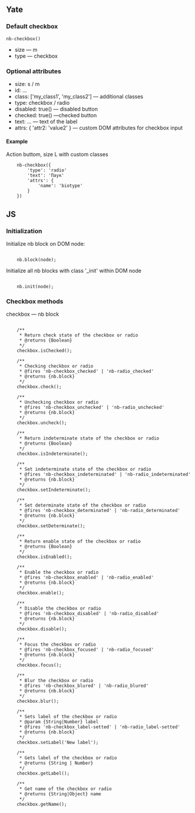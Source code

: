 ## Yate
### Default checkbox

    nb-checkbox()

* size — m
* type — checkbox

### Optional attributes

* size: s / m
* id: ...
* class: ['my_class1', 'my_class2'] — additional classes
* type: checkbox / radio
* disabled: true() — disabled button
* checked: true() —checked button
* text: ... — text of the label
* attrs: {
   'attr2: 'value2'
} — custom DOM attributes for checkbox input


#### Example

Action buttom, size L with custom classes

```
    nb-checkbox({
        'type': 'radio'
        'text': 'Паук'
        'attrs': {
            'name': 'biotype'
        }
    })

```
## JS

### Initialization

Initialize nb block on DOM node:
```

    nb.block(node);

```

Initialize all nb blocks with class '_init' within DOM node

```

    nb.init(node);

```

### Checkbox methods

checkbox — nb block

```

    /**
     * Return check state of the checkbox or radio
     * @returns {Boolean}
     */
    checkbox.isChecked();

    /**
     * Checking checkbox or radio
     * @fires 'nb-checkbox_checked' | 'nb-radio_checked'
     * @returns {nb.block}
     */
    checkbox.check();

    /**
     * Unchecking checkbox or radio
     * @fires 'nb-checkbox_unchecked' | 'nb-radio_unchecked'
     * @returns {nb.block}
     */
    checkbox.uncheck();

    /**
     * Return indeterminate state of the checkbox or radio
     * @returns {Boolean}
     */
    checkbox.isIndeterminate();

    /**
     * Set indeterminate state of the checkbox or radio
     * @fires 'nb-checkbox_indeterminated' | 'nb-radio_indeterminated'
     * @returns {nb.block}
     */
    checkbox.setIndeterminate();

    /**
     * Set determinate state of the checkbox or radio
     * @fires 'nb-checkbox_determinated' | 'nb-radio_determinated'
     * @returns {nb.block}
     */
    checkbox.setDeterminate();

    /**
     * Return enable state of the checkbox or radio
     * @returns {Boolean}
     */
    checkbox.isEnabled();

    /**
     * Enable the checkbox or radio
     * @fires 'nb-checkbox_enabled' | 'nb-radio_enabled'
     * @returns {nb.block}
     */
    checkbox.enable();

    /**
     * Disable the checkbox or radio
     * @fires 'nb-checkbox_disabled' | 'nb-radio_disabled'
     * @returns {nb.block}
     */
    checkbox.disable();

    /**
     * Focus the checkbox or radio
     * @fires 'nb-checkbox_focused' | 'nb-radio_focused'
     * @returns {nb.block}
     */
    checkbox.focus();

    /**
     * Blur the checkbox or radio
     * @fires 'nb-checkbox_blured' | 'nb-radio_blured'
     * @returns {nb.block}
     */
    checkbox.blur();

    /**
     * Sets label of the checkbox or radio
     * @param {String|Number} label
     * @fires 'nb-checkbox_label-setted' | 'nb-radio_label-setted'
     * @returns {nb.block}
     */
    checkbox.setLabel('New label');

    /**
     * Gets label of the checkbox or radio
     * @returns {String | Number}
     */
    checkbox.getLabel();

    /**
     * Get name of the checkbox or radio
     * @returns {String|Object} name
     */
    checkbox.getName();

```



